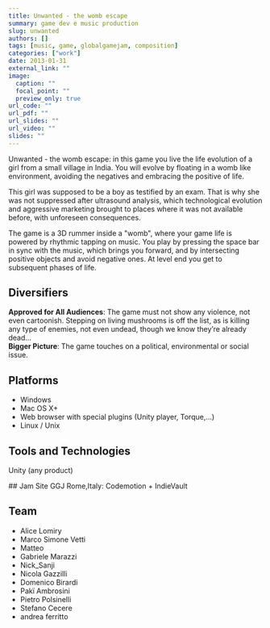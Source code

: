 ```yaml
---
title: Unwanted - the womb escape
summary: game dev e music production
slug: unwanted
authors: []
tags: [music, game, globalgamejam, composition]
categories: ["work"]
date: 2013-01-31
external_link: ""
image:
  caption: ""
  focal_point: ""
  preview_only: true
url_code: ""
url_pdf: ""
url_slides: ""
url_video: ""
slides: ""
---
```


Unwanted - the womb escape: in this game you live the life evolution of a girl from a small village in India. You will evolve by floating in a womb like environment, avoiding the negatives and embracing the positive of life. 

This girl was supposed to be a boy as testified by an exam. That is why she was not suppressed after ultrasound analysis, which technological evolution and aggressive marketing brought to places where it was not available before, with unforeseen consequences. 

The game is a 3D rummer inside a "womb", where your game life is powered by rhythmic tapping on music. You play by pressing the space bar in sync with the music, which brings you forward, and by intersecting positive objects and avoid negative ones. At level end you get to subsequent phases of life.

## Diversifiers
**Approved for All Audiences**: The game must not show any violence, not even cartoonish. Stepping on living mushrooms is off the list, as is killing any type of enemies, not even undead, though we know they’re already dead…  
**Bigger Picture**: The game touches on a political, environmental or social issue.

## Platforms
- Windows
- Mac OS X+
- Web browser with special plugins (Unity player, Torque,...)
- Linux / Unix

## Tools and Technologies
Unity (any product)

## Jam Site
GGJ Rome,Italy: Codemotion + IndieVault

## Team
- Alice Lomiry 	
- Marco Simone Vetti 	
- Matteo 	
- Gabriele Marazzi
- Nick_Sanji
- Nicola Gazzilli 	
- Domenico Birardi 	
- Pakï Ambrosini 	
- Pietro Polsinelli
- Stefano Cecere 	
- andrea ferritto
  
